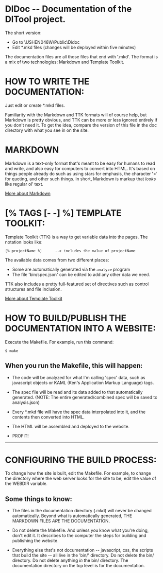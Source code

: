 DIDoc -- Documentation of the DITool project.
==============================================================================

The short version:

* Go to \\USHEN048W\Public\Didoc
* Edit *.mkd files (changes will be deployed within five minutes)


The documentation files are all those files that end with '.mkd'.  The format
is a mix of two technologies: Markdown and Template Toolkit.


HOW TO WRITE THE DOCUMENTATION:
==============================================================================

Just edit or create *.mkd files.

Familiarity with the Markdown and TTK formats will of course help, but Markdown
is pretty obvious, and TTK can be more or less ignored entirely if you don't
need it.  To get the idea, compare the version of this file in the doc
directory with what you see in on the site.

MARKDOWN
==============================================================================

Markdown is a text-only format that's meant to be easy for humans to read and
write, and also easy for computers to convert into HTML.  It's based on things
people already do such as using stars for emphasis, the character '>' for
quoting, and other such things.  In short, Markdown is markup that *looks*
like regular ol' text.

[More about Markdown](http://daringfireball.net/projects/markdown/syntax)


[% TAGS [- -] %]
TEMPLATE TOOLKIT:
==============================================================================

Template Toolkit (TTK) is a way to get variable data into the pages.  The
notation looks like:

    [% projectName %]      --> includes the value of projectName

The available data comes from two different places:

* Some are automatically generated via the `analyze` program
* The file 'bin/spec.json' can be edited to add any other data we need.

TTK also includes a pretty full-featured set of directives such as control
structures and file inclusion.  

[More about Template Toolkit](http://www.template-toolkit.org/docs/manual/Syntax.html)


HOW TO BUILD/PUBLISH THE DOCUMENTATION INTO A WEBSITE:
==============================================================================
Execute the Makefile.  For example, run this command:

    $ make


When you run the Makefile, this will happen:
------------------------------------------------------------------------------

* The code will be analyzed for what I'm calling 'spec' data, such as javascript
  objects or KAML (Ken's Application Markup Language) tags.

* The spec file will be read and its data added to that automatically generated.
    (NOTE:  The entire generated/combined spec will be saved to analysis.json)

* Every *.mkd file will have the spec data interpolated into it, and the contents then converted into HTML.

* The HTML will be assembled and deployed to the website.

* PROFIT!

------------------------------------------------------------------------------


CONFIGURING THE BUILD PROCESS:
==============================================================================
To change how the site is built, edit the Makefile.  For example, to change the
directory where the web server looks for the site to be, edit the value of the
WEBDIR variable.

Some things to know:
------------------------------------------------------------------------------

* The files in the documentation directory (.mkd) will never be changed
  automatically.  Beyond what is automatically generated, THE MARKDOWN FILES
  *ARE* THE DOCUMENTATION.

* Do not delete the Makefile.  And unless you know what you're doing, don't
  edit it. It describes to the computer the steps for building and publishing
  the website.  

* Everything else that's not documentation -- javascript, css, the scripts that
  build the site -- all live in the 'bin/' directory.  Do not delete the bin/
  directory.  Do not delete anything *in* the bin/ directory.  The documentation
  directory on the top level is for the documentation.
